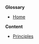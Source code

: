 **Glossary**

* [Home](https://github.com/antonKuk/security_glossary_assignment/wiki)

**Content**
* [Principles](https://github.com/antonKuk/security_glossary_assignment/wiki/Cyber-security-core-aims-and-principles)